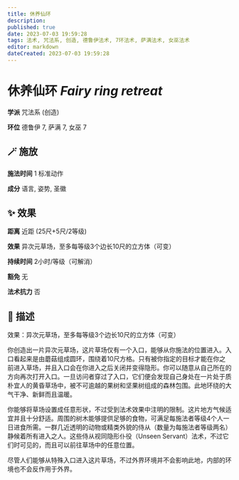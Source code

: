 ```yaml
---
title: 休养仙环
description: 
published: true
date: 2023-07-03 19:59:28
tags: 法术, 咒法系, 创造, 德鲁伊法术, 7环法术, 萨满法术, 女巫法术
editor: markdown
dateCreated: 2023-07-03 19:59:28
---
```


# **休养仙环** *Fairy ring retreat*

**学派** 咒法系 (创造) 

**环位** 德鲁伊 7, 萨满 7, 女巫 7

## 🪄 施放

**施法时间** 1 标准动作

**成分** 语言, 姿势, 圣徽

## ✨ 效果  

**距离** 近距 (25尺+5尺/2等级) 

**效果** 异次元草场，至多每等级3个边长10尺的立方体（可变） 

**持续时间** 2小时/等级（可解消） 

**豁免** 无

**法术抗力** 否

## 📖 描述

效果：异次元草场，至多每等级3个边长10尺的立方体（可变）

你创造出一片异次元草场，这片草场仅有一个入口，能够从你施法的位置进入。入口看起来是由蘑菇组成圆环，围绕着10尺方格。只有被你指定的目标才能在你之前进入草场，并且入口会在你进入之后关闭并变得隐形。你可以随意从自己所在的方向再次打开入口。一旦访问者穿过了入口，它们便会发现自己身处在一片处于质朴宜人的黄昏草场中，被不可逾越的果树和坚果树组成的森林包围。此地环绕的大气干净、新鲜而且温暖。

你能够将草场设置成任意形状，不过受到法术效果中注明的限制。这片地方气候适宜并且十分舒适。周围的树木能够提供足够的食物，可满足每施法者等级4个人一日进食所需。一群几近透明的动物或精类外貌的侍从（数量为每施法者等级两名）静候着所有进入之人。这些侍从视同隐形仆役（Unseen Servant）法术，不过它们时可见的，而且可以前往草场中的任意位置。

尽管人们能够从特殊入口进入这片草场，不过外界环境并不会影响此地，内部的环境也不会反作用于外界。
    